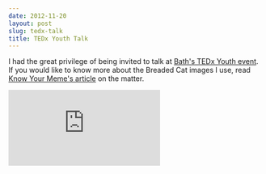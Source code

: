 ```yaml
---
date: 2012-11-20
layout: post
slug: tedx-talk
title: TEDx Youth Talk
---
```


I had the great privilege of being invited to talk at [Bath's TEDx Youth event](http://www.tedxyouthbath.com/). If you would like to know more about the Breaded Cat images I use, read [Know Your Meme's article](http://knowyourmeme.com/memes/breading-cats) on the matter.

<div class="embed-container">
  <iframe src="http://www.youtube.com/embed/FmpX1jkLrSY" frameborder="0" allowfullscreen></iframe>
</div>